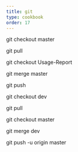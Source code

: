 ```yaml
---
title: git
type: cookbook
order: 17
---
```


git checkout master

git pull

git checkout Usage-Report

git merge master

git push

git checkout dev

git pull

git checkout master

git merge dev

git push -u origin master
